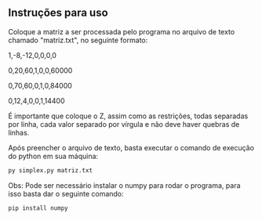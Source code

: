 ## Instruções para uso

Coloque a matriz a ser processada pelo programa no arquivo de texto chamado "matriz.txt", no seguinte formato:

1,-8,-12,0,0,0,0

0,20,60,1,0,0,60000

0,70,60,0,1,0,84000

0,12,4,0,0,1,14400

É importante que coloque o Z, assim como as restrições, todas separadas por linha, cada valor separado por vírgula e não deve haver quebras de linhas.

Após preencher o arquivo de texto, basta executar o comando de execução do python em sua máquina:
```bash
py simplex.py matriz.txt
```

Obs: Pode ser necessário instalar o numpy para rodar o programa, para isso basta dar o seguinte comando:
```bash
pip install numpy
```
